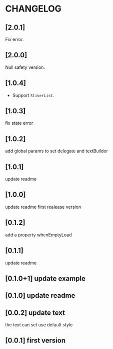 # CHANGELOG

## [2.0.1]

Fix error.

## [2.0.0]

Null safety version.

## [1.0.4]

- Support `SliverList`.

## [1.0.3]

fix state error

## [1.0.2]

add global params to set delegate and textBuilder

## [1.0.1]

update readme

## [1.0.0]

update readme
first realease version

## [0.1.2]

add a property whenEmptyLoad

## [0.1.1]

update readme

## [0.1.0+1] update example

## [0.1.0] update readme

## [0.0.2] update text

the text can set use default style

## [0.0.1] first version
